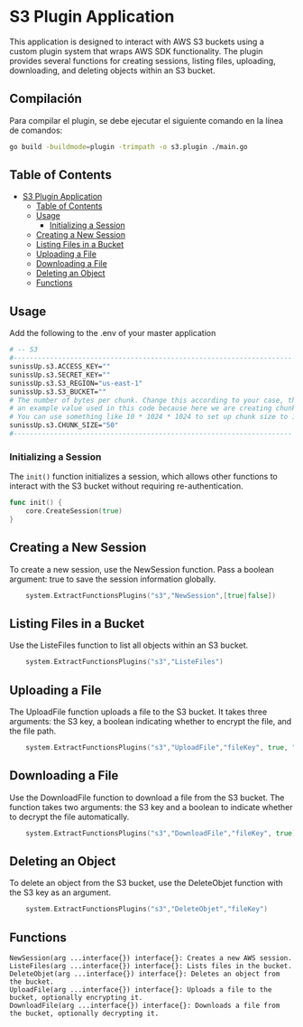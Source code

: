 # S3 Plugin Application

This application is designed to interact with AWS S3 buckets using a custom plugin system that wraps AWS SDK functionality. The plugin provides several functions for creating sessions, listing files, uploading, downloading, and deleting objects within an S3 bucket.

## Compilación

Para compilar el plugin, se debe ejecutar el siguiente comando en la línea de comandos:

```sh
go build -buildmode=plugin -trimpath -o s3.plugin ./main.go
```

## Table of Contents

- [S3 Plugin Application](#s3-plugin-application)
  - [Table of Contents](#table-of-contents)
  - [Usage](#usage)
    - [Initializing a Session](#initializing-a-session)
  - [Creating a New Session](#creating-a-new-session)
  - [Listing Files in a Bucket](#listing-files-in-a-bucket)
  - [Uploading a File](#uploading-a-file)
  - [Downloading a File](#downloading-a-file)
  - [Deleting an Object](#deleting-an-object)
  - [Functions](#functions)




## Usage
Add the following to the .env of your master application
```sh
# -- S3
#---------------------------------------------------------------------
sunissUp.s3.ACCESS_KEY=""
sunissUp.s3.SECRET_KEY=""
sunissUp.s3.S3_REGION="us-east-1"
sunissUp.s3.S3_BUCKET=""
# The number of bytes per chunk. Change this according to your case, this is just
# an example value used in this code because here we are creating chunks from a string.
# You can use something like 10 * 1024 * 1024 to set up chunk size to 10MB.
sunissUp.s3.CHUNK_SIZE="50"
#---------------------------------------------------------------------
```
### Initializing a Session

The `init()` function initializes a session, which allows other functions to interact with the S3 bucket without requiring re-authentication.

```go
func init() {
    core.CreateSession(true)
}
```

## Creating a New Session

To create a new session, use the NewSession function. Pass a boolean argument: true to save the session information globally.

```go
    system.ExtractFunctionsPlugins("s3","NewSession",[true|false])
```

## Listing Files in a Bucket

Use the ListeFiles function to list all objects within an S3 bucket.

```go
    system.ExtractFunctionsPlugins("s3","ListeFiles")
```

## Uploading a File

The UploadFile function uploads a file to the S3 bucket. It takes three arguments: the S3 key, a boolean indicating whether to encrypt the file, and the file path.

```go
    system.ExtractFunctionsPlugins("s3","UploadFile","fileKey", true, "path/to/file")
```

## Downloading a File

Use the DownloadFile function to download a file from the S3 bucket. The function takes two arguments: the S3 key and a boolean to indicate whether to decrypt the file automatically.

```go
    system.ExtractFunctionsPlugins("s3","DownloadFile","fileKey", true)
```

## Deleting an Object

To delete an object from the S3 bucket, use the DeleteObjet function with the S3 key as an argument.

```go
    system.ExtractFunctionsPlugins("s3","DeleteObjet","fileKey")
```

## Functions

    NewSession(arg ...interface{}) interface{}: Creates a new AWS session.
    ListeFiles(arg ...interface{}) interface{}: Lists files in the bucket.
    DeleteObjet(arg ...interface{}) interface{}: Deletes an object from the bucket.
    UploadFile(arg ...interface{}) interface{}: Uploads a file to the bucket, optionally encrypting it.
    DownloadFile(arg ...interface{}) interface{}: Downloads a file from the bucket, optionally decrypting it.
